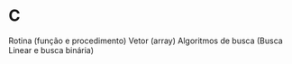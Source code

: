 # C
Rotina (função e procedimento)
Vetor (array)
Algoritmos de busca (Busca Linear e busca binária)


